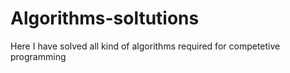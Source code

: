 # Algorithms-soltutions
Here I have solved all kind of algorithms required for competetive programming
